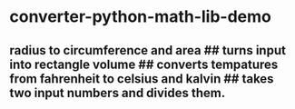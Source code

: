 # converter-python-math-lib-demo
## radius to circumference and area  ## turns input into rectangle volume  ## converts tempatures from fahrenheit to celsius and kalvin   ## takes two input numbers and divides them.
